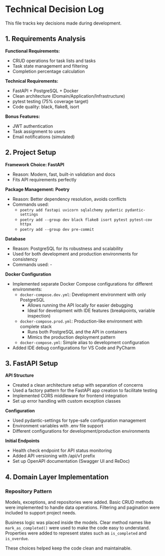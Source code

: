 # Technical Decision Log

This file tracks key decisions made during development.

## 1. Requirements Analysis

**Functional Requirements:**
- CRUD operations for task lists and tasks
- Task state management and filtering
- Completion percentage calculation

**Technical Requirements:**
- FastAPI + PostgreSQL + Docker
- Clean architecture (Domain/Application/Infrastructure)
- pytest testing (75% coverage target)
- Code quality: black, flake8, isort

**Bonus Features:**
- JWT authentication
- Task assignment to users
- Email notifications (simulated)

## 2. Project Setup

**Framework Choice: FastAPI**
- Reason: Modern, fast, built-in validation and docs
- Fits API requirements perfectly

**Package Management: Poetry**
- Reason: Better dependency resolution, avoids conflicts
- Commands used:
  - `poetry add fastapi uvicorn sqlalchemy pydantic pydantic-settings`
  - `poetry add --group dev black flake8 isort pytest pytest-cov httpx`
  - `poetry add --group dev pre-commit`

**Database**
- Reason: PostgreSQL for its robustness and scalability
- Used for both development and production environments for consistency
- Commands used: -

**Docker Configuration**
- Implemented separate Docker Compose configurations for different environments:
  - `docker-compose.dev.yml`: Development environment with only PostgreSQL
    - Allows running the API locally for easier debugging
    - Ideal for development with IDE features (breakpoints, variable inspection)
  - `docker-compose.prod.yml`: Production-like environment with complete stack
    - Runs both PostgreSQL and the API in containers
    - Mimics the production deployment pattern
  - `docker-compose.yml`: Simple alias to development configuration
- Added IDE debug configurations for VS Code and PyCharm

## 3. FastAPI Setup

**API Structure**
- Created a clean architecture setup with separation of concerns
- Used a factory pattern for the FastAPI app creation to facilitate testing
- Implemented CORS middleware for frontend integration
- Set up error handling with custom exception classes

**Configuration**
- Used pydantic-settings for type-safe configuration management
- Environment variables with .env file support
- Different configurations for development/production environments

**Initial Endpoints**
- Health check endpoint for API status monitoring
- Added API versioning with /api/v1 prefix
- Set up OpenAPI documentation (Swagger UI and ReDoc)

## 4. Domain Layer Implementation

### Repository Pattern

Models, exceptions, and repositories were added. Basic CRUD methods were implemented to handle data operations. Filtering and pagination were included to support project needs.

Business logic was placed inside the models. Clear method names like `mark_as_completed()` were used to make the code easy to understand. Properties were added to represent states such as `is_completed` and `is_overdue`.

These choices helped keep the code clean and maintainable.
